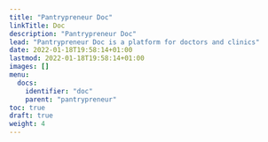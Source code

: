 ```yaml
---
title: "Pantrypreneur Doc"
linkTitle: Doc
description: "Pantrypreneur Doc"
lead: "Pantrypreneur Doc is a platform for doctors and clinics"
date: 2022-01-18T19:58:14+01:00
lastmod: 2022-01-18T19:58:14+01:00
images: []
menu:
  docs:
    identifier: "doc"
    parent: "pantrypreneur"
toc: true
draft: true
weight: 4
---
```


